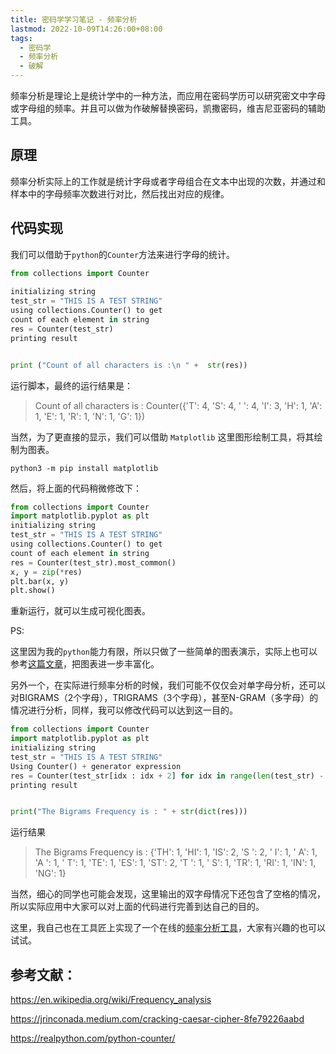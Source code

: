 ```yaml
---
title: 密码学学习笔记 - 频率分析
lastmod: 2022-10-09T14:26:00+08:00
tags:
  - 密码学
  - 频率分析
  - 破解
---
```




频率分析是理论上是统计学中的一种方法，而应用在密码学历可以研究密文中字母或字母组的频率。并且可以做为作破解替换密码，凯撒密码，维吉尼亚密码的辅助工具。

## 原理

频率分析实际上的工作就是统计字母或者字母组合在文本中出现的次数，并通过和样本中的字母频率次数进行对比，然后找出对应的规律。

## 代码实现

我们可以借助于`python`的`Counter`方法来进行字母的统计。

```python
from collections import Counter
  
initializing string
test_str = "THIS IS A TEST STRING"
using collections.Counter() to get
count of each element in string
res = Counter(test_str)
printing result


print ("Count of all characters is :\n " +  str(res))
```

运行脚本，最终的运行结果是：

> Count of all characters is :
> Counter({'T': 4, 'S': 4, ' ': 4, 'I': 3, 'H': 1, 'A': 1, 'E': 1, 'R': 1, 'N': 1, 'G': 1})



当然，为了更直接的显示，我们可以借助 `Matplotlib` 这里图形绘制工具，将其绘制为图表。


```shell
python3 -m pip install matplotlib
```


然后，将上面的代码稍微修改下：


```python
from collections import Counter
import matplotlib.pyplot as plt
initializing string
test_str = "THIS IS A TEST STRING"
using collections.Counter() to get
count of each element in string
res = Counter(test_str).most_common()
x, y = zip(*res)
plt.bar(x, y)
plt.show()
```


重新运行，就可以生成可视化图表。



PS:

这里因为我的`python`能力有限，所以只做了一些简单的图表演示，实际上也可以参考[这篇文章](https://jrinconada.medium.com/cracking-caesar-cipher-8fe79226aabd)，把图表进一步丰富化。



另外一个，在实际进行频率分析的时候，我们可能不仅仅会对单字母分析，还可以对BIGRAMS（2个字母），TRIGRAMS（3个字母），甚至N-GRAM（多字母）的情况进行分析，同样，我可以修改代码可以达到这一目的。


```python
from collections import Counter
import matplotlib.pyplot as plt
initializing string
test_str = "THIS IS A TEST STRING"
Using Counter() + generator expression
res = Counter(test_str[idx : idx + 2] for idx in range(len(test_str) - 1))
printing result


print("The Bigrams Frequency is : " + str(dict(res)))
```



运行结果

> The Bigrams Frequency is : {'TH': 1, 'HI': 1, 'IS': 2, 'S ': 2, ' I': 1, ' A': 1, 'A ': 1, ' T': 1, 'TE': 1, 'ES': 1, 'ST': 2, 'T ': 1, ' S': 1, 'TR': 1, 'RI': 1, 'IN': 1, 'NG': 1}



当然，细心的同学也可能会发现，这里输出的双字母情况下还包含了空格的情况，所以实际应用中大家可以对上面的代码进行完善到达自己的目的。



这里，我自己也在工具匠上实现了一个在线的[频率分析工具](https://www.toolkk.com/tools/frequency-analysis)，大家有兴趣的也可以试试。



## 参考文献：

https://en.wikipedia.org/wiki/Frequency_analysis

https://jrinconada.medium.com/cracking-caesar-cipher-8fe79226aabd

https://realpython.com/python-counter/


